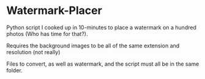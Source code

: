 # Watermark-Placer

 Python script I cooked up in 10-minutes to place a watermark on a hundred photos (Who has time for that?).

 Requires the background images to be all of the same extension and resolution (not really)

 Files to convert, as well as watermark, and the script must all be in the same folder.
